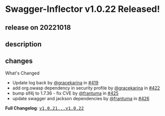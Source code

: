 # Swagger-Inflector v1.0.22 Released!

## release on 20221018

## description

## changes

What's Changed

* Update log back by <a class="user-mention notranslate" data-hovercard-type="user" data-hovercard-url="/users/gracekarina/hovercard" data-octo-click="hovercard-link-click" data-octo-dimensions="link_type:self" href="https://github.com/gracekarina">@gracekarina</a> in <a class="issue-link js-issue-link" data-error-text="Failed to load title" data-id="1146093675" data-permission-text="Title is private" data-url="https://github.com/swagger-api/swagger-inflector/issues/419" data-hovercard-type="pull_request" data-hovercard-url="/swagger-api/swagger-inflector/pull/419/hovercard" href="https://github.com/swagger-api/swagger-inflector/pull/419">#419</a>
* add org.owasp dependency in security profile by <a class="user-mention notranslate" data-hovercard-type="user" data-hovercard-url="/users/gracekarina/hovercard" data-octo-click="hovercard-link-click" data-octo-dimensions="link_type:self" href="https://github.com/gracekarina">@gracekarina</a> in <a class="issue-link js-issue-link" data-error-text="Failed to load title" data-id="1147332620" data-permission-text="Title is private" data-url="https://github.com/swagger-api/swagger-inflector/issues/422" data-hovercard-type="pull_request" data-hovercard-url="/swagger-api/swagger-inflector/pull/422/hovercard" href="https://github.com/swagger-api/swagger-inflector/pull/422">#422</a>
* bump slf4j to 1.7.36 - fix CVE by <a class="user-mention notranslate" data-hovercard-type="user" data-hovercard-url="/users/frantuma/hovercard" data-octo-click="hovercard-link-click" data-octo-dimensions="link_type:self" href="https://github.com/frantuma">@frantuma</a> in <a class="issue-link js-issue-link" data-error-text="Failed to load title" data-id="1358377897" data-permission-text="Title is private" data-url="https://github.com/swagger-api/swagger-inflector/issues/425" data-hovercard-type="pull_request" data-hovercard-url="/swagger-api/swagger-inflector/pull/425/hovercard" href="https://github.com/swagger-api/swagger-inflector/pull/425">#425</a>
* update swagger and jackson dependencies by <a class="user-mention notranslate" data-hovercard-type="user" data-hovercard-url="/users/frantuma/hovercard" data-octo-click="hovercard-link-click" data-octo-dimensions="link_type:self" href="https://github.com/frantuma">@frantuma</a> in <a class="issue-link js-issue-link" data-error-text="Failed to load title" data-id="1411807172" data-permission-text="Title is private" data-url="https://github.com/swagger-api/swagger-inflector/issues/426" data-hovercard-type="pull_request" data-hovercard-url="/swagger-api/swagger-inflector/pull/426/hovercard" href="https://github.com/swagger-api/swagger-inflector/pull/426">#426</a>

<strong>Full Changelog</strong>: <a class="commit-link" href="https://github.com/swagger-api/swagger-inflector/compare/v1.0.21...v1.0.22"><tt>v1.0.21...v1.0.22</tt></a>

